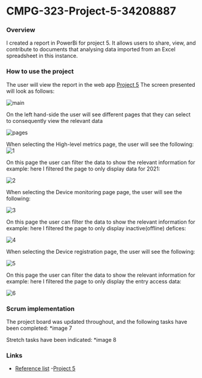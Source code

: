 # CMPG-323-Project-5-34208887
### Overview
I created a report in PowerBi for project 5. It allows users to share, view, and contribute to documents that analysing data imported from an Excel spreadsheet in this instance. 

### How to use the project
The user will view the report in the web app [Project 5](https://app.powerbi.com/groups/me/reports/26077ffc-867c-47e6-9fce-c22703fa1649/ReportSection3a0a5d678da9d08416b2)
The screen presented will look as follows:

![main](https://user-images.githubusercontent.com/79098262/201101245-f8cc5b3e-56f2-400e-bc10-14a5e64dfaad.PNG)


On the left hand-side the user will see different pages that they can select to consequently view the relevant data

![pages](https://user-images.githubusercontent.com/79098262/201101450-f6a8d710-65fe-45e7-b74c-eb87006d4f8d.PNG)

When selecting the High-level metrics page, the user will see the following:
![1](https://user-images.githubusercontent.com/79098262/201101617-5f73a5d2-7a78-4c94-b3fc-3f00117fb84f.PNG)

On this page the user can filter the data to show the relevant information
for example: here I filtered the page to only display data for 2021:

![2](https://user-images.githubusercontent.com/79098262/201101652-0c41753d-c4b7-4c24-b7ba-522988444b68.PNG)


When selecting the Device monitoring page page, the user will see the following:

![3](https://user-images.githubusercontent.com/79098262/201101675-452cf262-d76c-49dd-9ae9-a0bddc654d45.PNG)


On this page the user can filter the data to show the relevant information
for example: here I filtered the page to only display inactive(offline) defices:

![4](https://user-images.githubusercontent.com/79098262/201101693-237077b6-cfa4-4f78-98b0-67cb80ae2477.PNG)


When selecting the Device registration page, the user will see the following:

![5](https://user-images.githubusercontent.com/79098262/201101716-74dcca48-5ec8-4640-ac08-f8021b8b859e.PNG)


On this page the user can filter the data to show the relevant information
for example: here I filtered the page to only display the entry access data:

![6](https://user-images.githubusercontent.com/79098262/201101730-8c654442-1607-4536-bbef-42957d343cc8.PNG)


### Scrum implementation
The project board was updated throughout, and the following tasks have been completed:
*image 7

Stretch tasks have been indicated:
*image 8

### Links
- [Reference list]()
-[Project 5]()



